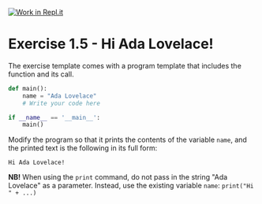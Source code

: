 [![Work in Repl.it](https://classroom.github.com/assets/work-in-replit-14baed9a392b3a25080506f3b7b6d57f295ec2978f6f33ec97e36a161684cbe9.svg)](https://classroom.github.com/online_ide?assignment_repo_id=6517813&assignment_repo_type=AssignmentRepo)
# Exercise 1.5 - Hi Ada Lovelace!

The exercise template comes with a program template that includes the function and its call.

```python
def main():
    name = "Ada Lovelace"
    # Write your code here

if __name__ == '__main__':
    main()
```

Modify the program so that it prints the contents of the variable `name`, and the printed text is the following in its full form:

```plaintext
Hi Ada Lovelace!
```

**NB!** When using the `print` command, do not pass in the string "Ada Lovelace" as a parameter. Instead, use the existing variable `name`: `print("Hi " + ...)`
